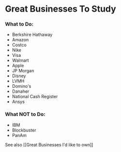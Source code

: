 # Great Businesses To Study

### What to Do:
- Berkshire Hathaway
- Amazon
- Costco
- Nike 
- Visa
- Walmart
- Apple
- JP Morgan
- Disney
- LVMH
- Domino's
- Danaher
- National Cash Register
- Ansys


### What NOT to Do:
- IBM
- Blockbuster
- PanAm


See also [[Great Businesses I'd like to own]]